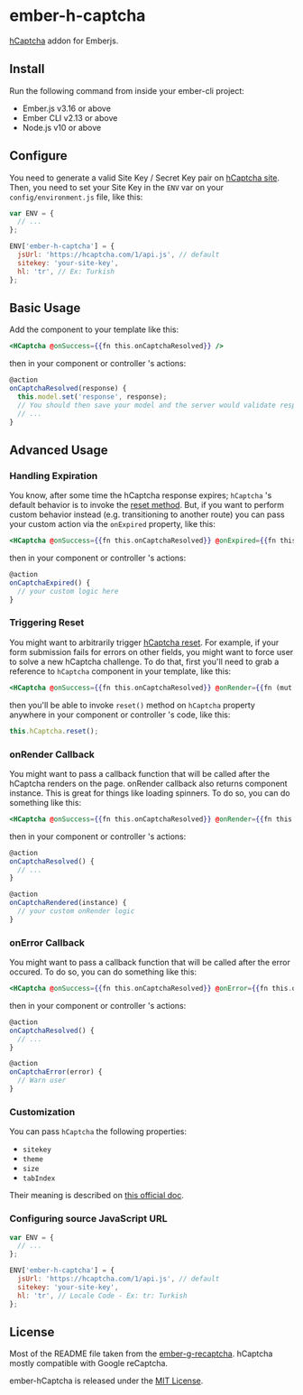 # ember-h-captcha

[hCaptcha](https://www.hcaptcha.com/) addon for Emberjs.

## Install

Run the following command from inside your ember-cli project:

- Ember.js v3.16 or above
- Ember CLI v2.13 or above
- Node.js v10 or above

## Configure

You need to generate a valid Site Key / Secret Key pair on [hCaptcha site](https://dashboard.hcaptcha.com/signup).
Then, you need to set your Site Key in the `ENV` var on your `config/environment.js` file, like this:

```js
var ENV = {
  // ...
};

ENV['ember-h-captcha'] = {
  jsUrl: 'https://hcaptcha.com/1/api.js', // default
  sitekey: 'your-site-key',
  hl: 'tr', // Ex: Turkish
};
```

## Basic Usage

Add the component to your template like this:

```handlebars
<HCaptcha @onSuccess={{fn this.onCaptchaResolved}} />
```

then in your component or controller 's actions:

```js
@action
onCaptchaResolved(response) {
  this.model.set('response', response);
  // You should then save your model and the server would validate response
  // ...
}
```

## Advanced Usage

### Handling Expiration

You know, after some time the hCaptcha response expires; `hCaptcha` 's default behavior is to invoke the [reset method](https://docs.hcaptcha.com/configuration#jsapi). But, if you want to perform custom behavior instead (e.g. transitioning to another route) you can pass your custom action via the `onExpired` property, like this:

```handlebars
<HCaptcha @onSuccess={{fn this.onCaptchaResolved}} @onExpired={{fn this.onCaptchaExpired}} />
```

then in your component or controller 's actions:

```js
@action
onCaptchaExpired() {
  // your custom logic here
}
```

### Triggering Reset

You might want to arbitrarily trigger [hCaptcha reset](https://docs.hcaptcha.com/configuration#jsapi). For example, if your form submission fails for errors on other fields, you might want to force user to solve a new hCaptcha challenge.
To do that, first you'll need to grab a reference to `hCaptcha` component in your template, like this:

```handlebars
<HCaptcha @onSuccess={{fn this.onCaptchaResolved}} @onRender={{fn (mut this.hCaptcha)}} />
```

then you'll be able to invoke `reset()` method on `hCaptcha` property anywhere in your component or controller 's code, like this:

```js
this.hCaptcha.reset();
```

### onRender Callback

You might want to pass a callback function that will be called after the hCaptcha renders on the page. onRender callback also returns component instance.
This is great for things like loading spinners.
To do so, you can do something like this:

```handlebars
<HCaptcha @onSuccess={{fn this.onCaptchaResolved}} @onRender={{fn this.onCaptchaRendered}} />
```

then in your component or controller 's actions:

```js
@action
onCaptchaResolved() {
  // ...
}

@action
onCaptchaRendered(instance) {
  // your custom onRender logic
}
```

### onError Callback

You might want to pass a callback function that will be called after the error occured. To do so, you can do something like this:

```handlebars
<HCaptcha @onSuccess={{fn this.onCaptchaResolved}} @onError={{fn this.onCaptchaError}} />
```

then in your component or controller 's actions:

```js
@action
onCaptchaResolved() {
  // ...
}

@action
onCaptchaError(error) {
  // Warn user
}
```

### Customization

You can pass `hCaptcha` the following properties:

- `sitekey`
- `theme`
- `size`
- `tabIndex`

Their meaning is described on [this official doc](https://docs.hcaptcha.com/configuration#jsapi).

### Configuring source JavaScript URL

```js
var ENV = {
  // ...
};

ENV['ember-h-captcha'] = {
  jsUrl: 'https://hcaptcha.com/1/api.js', // default
  sitekey: 'your-site-key',
  hl: 'tr', // Locale Code - Ex: tr: Turkish
};
```

## License

Most of the README file taken from the [ember-g-recaptcha](https://github.com/algonauti/ember-g-recaptcha).
hCaptcha mostly compatible with Google reCaptcha.

ember-hCaptcha is released under the [MIT License](http://www.opensource.org/licenses/MIT).
